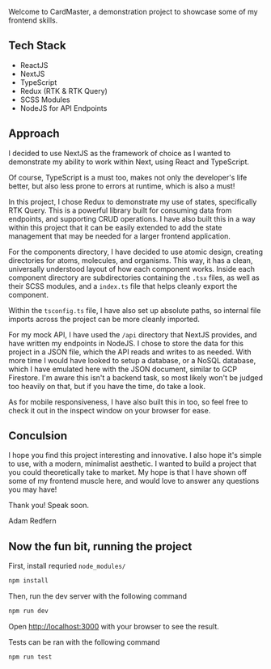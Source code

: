 Welcome to CardMaster, a demonstration project to showcase some of my frontend skills.

## Tech Stack

- ReactJS
- NextJS
- TypeScript
- Redux (RTK & RTK Query)
- SCSS Modules
- NodeJS for API Endpoints

## Approach

I decided to use NextJS as the framework of choice as I wanted to demonstrate my ability to work within Next, using React and TypeScript.

Of course, TypeScript is a must too, makes not only the developer's life better, but also less prone to errors at runtime, which is also a must!

In this project, I chose Redux to demonstrate my use of states, specifically RTK Query. This is a powerful library built for consuming data from endpoints, and supporting CRUD operations. I have also built this in a way within this project that it can be easily extended to add the state management that may be needed for a larger frontend application.

For the components directory, I have decided to use atomic design, creating directories for atoms, molecules, and organisms. This way, it has a clean, universally understood layout of how each component works. Inside each component directory are subdirectories containing the `.tsx` files, as well as their SCSS modules, and a `index.ts` file that helps cleanly export the component.

Within the `tsconfig.ts` file, I have also set up absolute paths, so internal file imports across the project can be more cleanly imported.

For my mock API, I have used the `/api` directory that NextJS provides, and have written my endpoints in NodeJS. I chose to store the data for this project in a JSON file, which the API reads and writes to as needed. With more time I would have looked to setup a database, or a NoSQL database, which I have emulated here with the JSON document, similar to GCP Firestore. I'm aware this isn't a backend task, so most likely won't be judged too heavily on that, but if you have the time, do take a look.

As for mobile responsiveness, I have also built this in too, so feel free to check it out in the inspect window on your browser for ease.

## Conculsion

I hope you find this project interesting and innovative. I also hope it's simple to use, with a modern, minimalist aesthetic. I wanted to build a project that you could theoretically take to market. My hope is that I have shown off some of my frontend muscle here, and would love to answer any questions you may have!

Thank you! Speak soon.

Adam Redfern

## Now the fun bit, running the project

First, install requried `node_modules/`

```bash
npm install
```

Then, run the dev server with the following command

```bash
npm run dev
```

Open [http://localhost:3000](http://localhost:3000) with your browser to see the result.

Tests can be ran with the following command

```bash
npm run test
```
